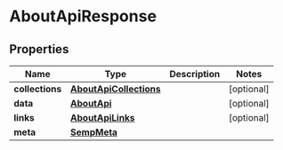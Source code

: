 
# AboutApiResponse

## Properties
Name | Type | Description | Notes
------------ | ------------- | ------------- | -------------
**collections** | [**AboutApiCollections**](AboutApiCollections.md) |  |  [optional]
**data** | [**AboutApi**](AboutApi.md) |  |  [optional]
**links** | [**AboutApiLinks**](AboutApiLinks.md) |  |  [optional]
**meta** | [**SempMeta**](SempMeta.md) |  | 



